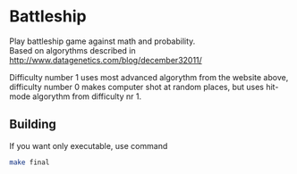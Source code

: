 # Battleship
Play battleship game against math and probability.\
Based on algorythms described in http://www.datagenetics.com/blog/december32011/

Difficulty number 1 uses most advanced algorythm from the website above, difficulty number 0 makes computer shot at random places, but uses hit-mode algorythm from difficulty nr 1. 

## Building

If you want only executable, use command
```bash
make final
```


